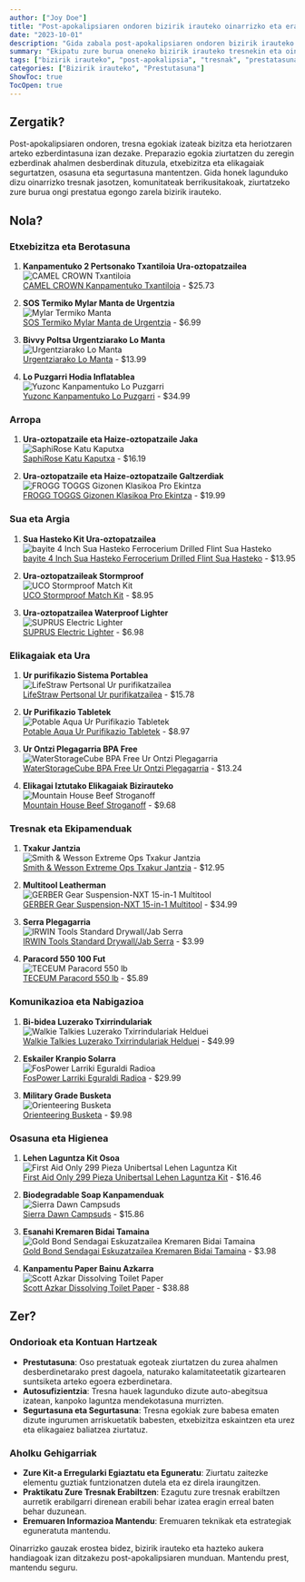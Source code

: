 ```yaml
---
author: ["Joy Doe"]
title: "Post-apokalipsiaren ondoren bizirik irauteko oinarrizko eta erabilgarriak diren gauzak"
date: "2023-10-01"
description: "Gida zabala post-apokalipsiaren ondoren bizirik irauteko oinarrizko eta erabilgarriak diren gauzen inguruan, komunitateak berrikusitako onenak eta non erosi ditzakezun azkarren entregatzeko."
summary: "Ekipatu zure burua oneneko bizirik irauteko tresnekin eta oinarrizkoekin post-apokalipsiaren egoera batean. Komunitatearen laguntzarekin bildutako gida honek, gailu hobekienak eta eraketa azkarren estaltzen ditu."
tags: ["bizirik irauteko", "post-apokalipsia", "tresnak", "prestatasuna"]
categories: ["Bizirik irauteko", "Prestutasuna"]
ShowToc: true
TocOpen: true
---
```


## Zergatik?

Post-apokalipsiaren ondoren, tresna egokiak izateak bizitza eta heriotzaren arteko ezberdintasuna izan dezake. Preparazio egokia ziurtatzen du zeregin ezberdinak ahalmen desberdinak dituzula, etxebizitza eta elikagaiak segurtatzen, osasuna eta segurtasuna mantentzen. Gida honek lagunduko dizu oinarrizko tresnak jasotzen, komunitateak berrikusitakoak, ziurtatzeko zure burua ongi prestatua egongo zarela bizirik irauteko.

## Nola?

### Etxebizitza eta Berotasuna
1. **Kanpamentuko 2 Pertsonako Txantiloia Ura-oztopatzailea**  
   ![CAMEL CROWN Txantiloia](https://m.media-amazon.com/images/I/5165ExIMrsL._AC_SX444_SY639_FMwebp_QL65_.jpg)  
   [CAMEL CROWN Kanpamentuko Txantiloia](https://www.amazon.com/dp/B08RJ92BGM?tag=theophiledelm-20) - $25.73

2. **SOS Termiko Mylar Manta de Urgentzia**  
   ![Mylar Termiko Manta](https://m.media-amazon.com/images/I/71Qz48ByjML._AC_SX444_SY639_FMwebp_QL65_.jpg)  
   [SOS Termiko Mylar Manta de Urgentzia](https://www.amazon.com/dp/B07GLCYR5S?tag=theophiledelm-20) - $6.99

3. **Bivvy Poltsa Urgentziarako Lo Manta**  
   ![Urgentziarako Lo Manta](https://m.media-amazon.com/images/I/816W9uyWJOL._AC_SX444_SY639_FMwebp_QL65_.jpg)  
   [Urgentziarako Lo Manta](https://www.amazon.com/dp/B01HGV8R50?tag=theophiledelm-20) - $13.99

4. **Lo Puzgarri Hodia Inflatablea**  
   ![Yuzonc Kanpamentuko Lo Puzgarri](https://m.media-amazon.com/images/I/710FSXg104L._AC_SX444_SY639_FMwebp_QL65_.jpg)  
   [Yuzonc Kanpamentuko Lo Puzgarri](https://www.amazon.com/dp/B09XDNQWXP?tag=theophiledelm-20) - $34.99

### Arropa
1. **Ura-oztopatzaile eta Haize-oztopatzaile Jaka**  
   ![SaphiRose Katu Kaputxa](https://m.media-amazon.com/images/I/51f4sFDK50L._AC_SR525,789_FMwebp_QL65_.jpg)  
   [SaphiRose Katu Kaputxa](https://www.amazon.com/dp/B07Q3PB9D9?tag=theophiledelm-20) - $16.19

2. **Ura-oztopatzaile eta Haize-oztopatzaile Galtzerdiak**  
   ![FROGG TOGGS Gizonen Klasikoa Pro Ekintza](https://m.media-amazon.com/images/I/71alTs-ZoLL._AC_SR525,789_FMwebp_QL65_.jpg)  
   [FROGG TOGGS Gizonen Klasikoa Pro Ekintza](https://www.amazon.com/dp/B00H4Y8HIC?tag=theophiledelm-20) - $19.99

### Sua eta Argia
1. **Sua Hasteko Kit Ura-oztopatzailea**  
   ![bayite 4 Inch Sua Hasteko Ferrocerium Drilled Flint Sua Hasteko](https://m.media-amazon.com/images/I/81b4zjefE-L._AC_SX444_SY639_FMwebp_QL65_.jpg)  
   [bayite 4 Inch Sua Hasteko Ferrocerium Drilled Flint Sua Hasteko](https://www.amazon.com/dp/B00PSGOM32?tag=theophiledelm-20) - $13.95

2. **Ura-oztopatzaileak Stormproof**  
   ![UCO Stormproof Match Kit](https://m.media-amazon.com/images/I/81BJYQpXCML._AC_SX444_SY639_FMwebp_QL65_.jpg)  
   [UCO Stormproof Match Kit](https://www.amazon.com/dp/B00773VVHO?tag=theophiledelm-20) - $8.95

3. **Ura-oztopatzailea Waterproof Lighter**  
   ![SUPRUS Electric Lighter](https://m.media-amazon.com/images/I/41zC+VIzwSL._AC_SX444_SY639_FMwebp_QL65_.jpg)  
   [SUPRUS Electric Lighter](https://www.amazon.com/dp/B098VYV9WP?tag=theophiledelm-20) - $6.98

### Elikagaiak eta Ura
1. **Ur purifikazio Sistema Portablea**  
   ![LifeStraw Pertsonal Ur purifikatzailea](https://m.media-amazon.com/images/I/41cLCgyBbaL._AC_SX444_SY639_FMwebp_QL65_.jpg)  
   [LifeStraw Pertsonal Ur purifikatzailea](https://www.amazon.com/dp/B006QF3TW4?tag=theophiledelm-20) - $15.78

2. **Ur Purifikazio Tabletek**  
   ![Potable Aqua Ur Purifikazio Tabletek](https://m.media-amazon.com/images/I/818THvOpG0L._AC_SX444_SY639_FMwebp_QL65_.jpg)  
   [Potable Aqua Ur Purifikazio Tabletek](https://www.amazon.com/dp/B0009I3T3S?tag=theophiledelm-20) - $8.97

3. **Ur Ontzi Plegagarria BPA Free**  
   ![WaterStorageCube BPA Free Ur Ontzi Plegagarria](https://m.media-amazon.com/images/I/618QEujIXBL._AC_SX444_SY639_FMwebp_QL65_.jpg)  
   [WaterStorageCube BPA Free Ur Ontzi Plegagarria](https://www.amazon.com/dp/B07FVJLYZ4?tag=theophiledelm-20) - $13.24

4. **Elikagai Iztutako Elikagaiak Bizirauteko**  
   ![Mountain House Beef Stroganoff](https://m.media-amazon.com/images/I/81YjkAuRoJL._AC_SX444_SY639_FMwebp_QL65_.jpg)  
   [Mountain House Beef Stroganoff](https://www.amazon.com/dp/B084PD55JY?tag=theophiledelm-20) - $9.68

### Tresnak eta Ekipamenduak
1. **Txakur Jantzia**  
   ![Smith & Wesson Extreme Ops Txakur Jantzia](https://m.media-amazon.com/images/I/81FWNXaX+vL._AC_SX444_SY639_FMwebp_QL65_.jpg)  
   [Smith & Wesson Extreme Ops Txakur Jantzia](https://www.amazon.com/dp/B007HAE5GQ?tag=theophiledelm-20) - $12.95

2. **Multitool Leatherman**  
   ![GERBER Gear Suspension-NXT 15-in-1 Multitool](https://m.media-amazon.com/images/I/81fE8hmsvsL._AC_SX444_SY639_FMwebp_QL65_.jpg)  
   [GERBER Gear Suspension-NXT 15-in-1 Multitool](https://www.amazon.com/dp/B07DD69QN3?tag=theophiledelm-20) - $34.99

3. **Serra Plegagarria**  
   ![IRWIN Tools Standard Drywall/Jab Serra](https://m.media-amazon.com/images/I/51FCvpUtdZL._AC_SX444_SY639_FMwebp_QL65_.jpg)  
   [IRWIN Tools Standard Drywall/Jab Serra](https://www.amazon.com/dp/B000B3EGN8?tag=theophiledelm-20) - $3.99

4. **Paracord 550 100 Fut**  
   ![TECEUM Paracord 550 lb](https://m.media-amazon.com/images/I/71eMs+d3otL._AC_SX444_SY639_FMwebp_QL65_.jpg)  
   [TECEUM Paracord 550 lb](https://www.amazon.com/dp/B094DJRMCS?tag=theophiledelm-20) - $5.89

### Komunikazioa eta Nabigazioa
1. **Bi-bidea Luzerako Txirrindulariak**  
   ![Walkie Talkies Luzerako Txirrindulariak Helduei](https://m.media-amazon.com/images/I/71YhPSDpRyL._AC_SX444_SY639_FMwebp_QL65_.jpg)  
   [Walkie Talkies Luzerako Txirrindulariak Helduei](https://www.amazon.com/dp/B08MKT9B7X?tag=theophiledelm-20) - $49.99

2. **Eskailer Kranpio Solarra**  
   ![FosPower Larriki Eguraldi Radioa](https://m.media-amazon.com/images/I/71lprXHznaL._AC_SX444_SY639_FMwebp_QL65_.jpg)  
   [FosPower Larriki Eguraldi Radioa](https://www.amazon.com/dp/B07FKYHTWP?tag=theophiledelm-20) - $29.99

3. **Military Grade Busketa**  
   ![Orienteering Busketa](https://m.media-amazon.com/images/I/81RqOPaCk4L._AC_SX444_SY639_FMwebp_QL65_.jpg)  
   [Orienteering Busketa](https://www.amazon.com/dp/B07CK8B3R3?tag=theophiledelm-20) - $9.98

### Osasuna eta Higienea
1. **Lehen Laguntza Kit Osoa**  
   ![First Aid Only 299 Pieza Unibertsal Lehen Laguntza Kit](https://m.media-amazon.com/images/I/71oS56rcp0L._AC_SX444_SY639_FMwebp_QL65_.jpg)  
   [First Aid Only 299 Pieza Unibertsal Lehen Laguntza Kit](https://www.amazon.com/dp/B000069EYA?tag=theophiledelm-20) - $16.46

2. **Biodegradable Soap Kanpamenduak**  
   ![Sierra Dawn Campsuds](https://m.media-amazon.com/images/I/51EMpmdcEfL._AC_SX444_SY639_FMwebp_QL65_.jpg)  
   [Sierra Dawn Campsuds](https://www.amazon.com/dp/B09SN41G4Y?tag=theophiledelm-20) - $15.86

3. **Esanahi Kremaren Bidai Tamaina**  
   ![Gold Bond Sendagai Eskuzatzailea Kremaren Bidai Tamaina](https://m.media-amazon.com/images/I/617MgMqO42L._AC_SX444_SY639_FMwebp_QL65_.jpg)  
   [Gold Bond Sendagai Eskuzatzailea Kremaren Bidai Tamaina](https://www.amazon.com/dp/B00A8S6HM4?tag=theophiledelm-20) - $3.98

4. **Kanpamentu Paper Bainu Azkarra**  
   ![Scott Azkar Dissolving Toilet Paper](https://m.media-amazon.com/images/I/8129IpUACmL._AC_SX444_SY639_FMwebp_QL65_.jpg)  
   [Scott Azkar Dissolving Toilet Paper](https://www.amazon.com/dp/B08M2LCMQF?tag=theophiledelm-20) - $38.88

## Zer?

### Ondorioak eta Kontuan Hartzeak
- **Prestutasuna**: Oso prestatuak egoteak ziurtatzen du zurea ahalmen desberdinetarako prest dagoela, naturako kalamitateetatik gizartearen suntsiketa arteko egoera ezberdinetara.
- **Autosufizientzia**: Tresna hauek lagunduko dizute auto-abegitsua izatean, kanpoko laguntza mendekotasuna murrizten.
- **Segurtasuna eta Segurtasuna**: Tresna egokiak zure babesa ematen dizute ingurumen arriskuetatik babesten, etxebizitza eskaintzen eta urez eta elikagaiez baliatzea ziurtatuz.

### Aholku Gehigarriak
- **Zure Kit-a Erregularki Egiaztatu eta Eguneratu**: Ziurtatu zaitezke elementu guztiak funtzionatzen dutela eta ez direla iraungitzen.
- **Praktikatu Zure Tresnak Erabiltzen**: Ezagutu zure tresnak erabiltzen aurretik erabilgarri direnean erabili behar izatea eragin erreal baten behar duzunean.
- **Eremuaren Informazioa Mantendu**: Eremuaren teknikak eta estrategiak eguneratuta mantendu.

Oinarrizko gauzak erostea bidez, bizirik irauteko eta hazteko aukera handiagoak izan ditzakezu post-apokalipsiaren munduan. Mantendu prest, mantendu seguru.